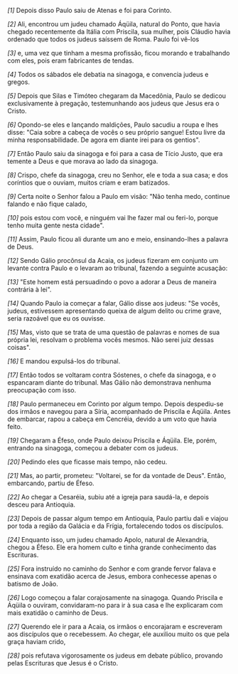 *[1]* Depois disso Paulo saiu de Atenas e foi para Corinto.

*[2]* Ali, encontrou um judeu chamado Áqüila, natural do Ponto, que havia chegado recentemente da Itália com Priscila, sua mulher, pois Cláudio havia ordenado que todos os judeus saíssem de Roma. Paulo foi vê-los

*[3]* e, uma vez que tinham a mesma profissão, ficou morando e trabalhando com eles, pois eram fabricantes de tendas.

*[4]* Todos os sábados ele debatia na sinagoga, e convencia judeus e gregos.

*[5]* Depois que Silas e Timóteo chegaram da Macedônia, Paulo se dedicou exclusivamente à pregação, testemunhando aos judeus que Jesus era o Cristo.

*[6]* Opondo-se eles e lançando maldições, Paulo sacudiu a roupa e lhes disse: "Caia sobre a cabeça de vocês o seu próprio sangue! Estou livre da minha responsabilidade. De agora em diante irei para os gentios".

*[7]* Então Paulo saiu da sinagoga e foi para a casa de Tício Justo, que era temente a Deus e que morava ao lado da sinagoga.

*[8]* Crispo, chefe da sinagoga, creu no Senhor, ele e toda a sua casa; e dos coríntios que o ouviam, muitos criam e eram batizados.

*[9]* Certa noite o Senhor falou a Paulo em visão: "Não tenha medo, continue falando e não fique calado,

*[10]* pois estou com você, e ninguém vai lhe fazer mal ou feri-lo, porque tenho muita gente nesta cidade".

*[11]* Assim, Paulo ficou ali durante um ano e meio, ensinando-lhes a palavra de Deus.

*[12]* Sendo Gálio procônsul da Acaia, os judeus fizeram em conjunto um levante contra Paulo e o levaram ao tribunal, fazendo a seguinte acusação:

*[13]* "Este homem está persuadindo o povo a adorar a Deus de maneira contrária à lei".

*[14]* Quando Paulo ia começar a falar, Gálio disse aos judeus: "Se vocês, judeus, estivessem apresentando queixa de algum delito ou crime grave, seria razoável que eu os ouvisse.

*[15]* Mas, visto que se trata de uma questão de palavras e nomes de sua própria lei, resolvam o problema vocês mesmos. Não serei juiz dessas coisas".

*[16]* E mandou expulsá-los do tribunal.

*[17]* Então todos se voltaram contra Sóstenes, o chefe da sinagoga, e o espancaram diante do tribunal. Mas Gálio não demonstrava nenhuma preocupação com isso.

*[18]* Paulo permaneceu em Corinto por algum tempo. Depois despediu-se dos irmãos e navegou para a Síria, acompanhado de Priscila e Áqüila. Antes de embarcar, rapou a cabeça em Cencréia, devido a um voto que havia feito.

*[19]* Chegaram a Éfeso, onde Paulo deixou Priscila e Áqüila. Ele, porém, entrando na sinagoga, começou a debater com os judeus.

*[20]* Pedindo eles que ficasse mais tempo, não cedeu.

*[21]* Mas, ao partir, prometeu: "Voltarei, se for da vontade de Deus". Então, embarcando, partiu de Éfeso.

*[22]* Ao chegar a Cesaréia, subiu até a igreja para saudá-la, e depois desceu para Antioquia.

*[23]* Depois de passar algum tempo em Antioquia, Paulo partiu dali e viajou por toda a região da Galácia e da Frígia, fortalecendo todos os discípulos.

*[24]* Enquanto isso, um judeu chamado Apolo, natural de Alexandria, chegou a Éfeso. Ele era homem culto e tinha grande conhecimento das Escrituras.

*[25]* Fora instruído no caminho do Senhor e com grande fervor falava e ensinava com exatidão acerca de Jesus, embora conhecesse apenas o batismo de João.

*[26]* Logo começou a falar corajosamente na sinagoga. Quando Priscila e Áqüila o ouviram, convidaram-no para ir à sua casa e lhe explicaram com mais exatidão o caminho de Deus.

*[27]* Querendo ele ir para a Acaia, os irmãos o encorajaram e escreveram aos discípulos que o recebessem. Ao chegar, ele auxiliou muito os que pela graça haviam crido,

*[28]* pois refutava vigorosamente os judeus em debate público, provando pelas Escrituras que Jesus é o Cristo.

